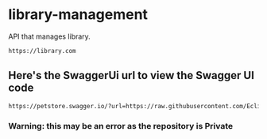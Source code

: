 # library-management
API that manages library.

```sh
https://library.com
```
## Here's the SwaggerUi url to view the Swagger UI code

```sh
https://petstore.swagger.io/?url=https://raw.githubusercontent.com/Eclisher/library-management/oas-td2-std22007/docs/api.yml
```


### Warning: this may be an error as the repository is Private
